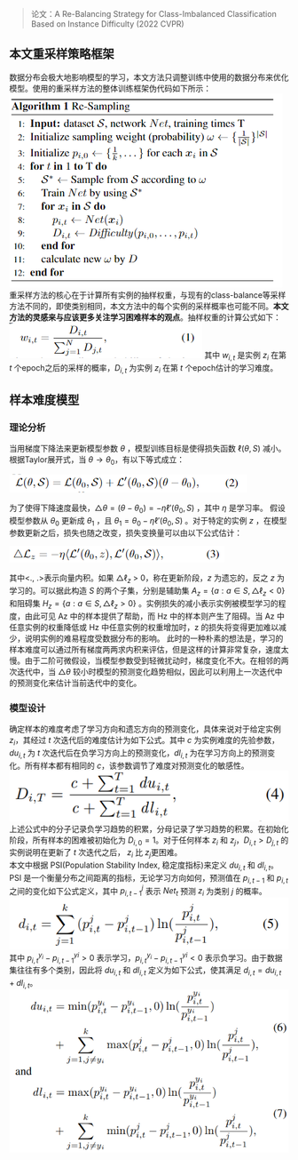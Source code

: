 > 论文：A Re-Balancing Strategy for Class-Imbalanced Classification Based on Instance Difficulty (2022 CVPR)

## 本文重采样策略框架

数据分布会极大地影响模型的学习，本文方法只调整训练中使用的数据分布来优化模型。使用的重采样方法的整体训练框架伪代码如下所示：
![](Images/InstanceDifficulty1.png)
重采样方法的核心在于计算所有实例的抽样权重，与现有的class-balance等采样方法不同的，即使类别相同，本文方法中的每个实例的采样概率也可能不同。**本文方法的灵感来与应该更多关注学习困难样本的观点**。抽样权重的计算公式如下：
![](Images/InstanceDifficulty2.png)
其中 $w_{i,t}$ 是实例 $z_i$ 在第 $t$ 个epoch之后的采样的概率，$D_{i,t}$ 为实例 $z_i$ 在第 $t$ 个epoch估计的学习难度。

## 样本难度模型
### 理论分析
当用梯度下降法来更新模型参数 $\theta$ ，模型训练目标是使得损失函数 $\ell(\theta,S)$ 减小。根据Taylor展开式，当 $\theta\rightarrow\theta_{0}$，有以下等式成立：

![](Images/InstanceDifficulty3.png)

为了使得下降速度最快，$\bigtriangleup\theta = (\theta - \theta_0) = -\eta\ell'(\theta_0, S)$ ，其中 $\eta$  是学习率。
假设模型参数从 $\theta_0$ 更新成 $\theta_1$ ，且 $\theta_1 = \theta_0 - \eta\ell'(\theta_0, S)$ 。对于特定的实例 $z$ ，在模型参数更新之后，损失也随之改变，损失变换量可以由以下公式估计：

![](Images/InstanceDifficulty4.png)

其中<., .>表示向量内积。如果 $\bigtriangleup\ell_z$ > 0，称在更新阶段，$z$ 为遗忘的，反之 $z$ 为学习的。可以据此构造 $S$ 的两个子集，分别是辅助集 $A_z = \{a:a\in S,\bigtriangleup\ell_z < 0\}$ 和阻碍集 $H_z = \{a:a\in S,\bigtriangleup\ell_z > 0\}$ 。实例损失的减小表示实例被模型学习的程度，由此可见 Az 中的样本提供了帮助，而 Hz 中的样本则产生了阻碍。当 Az 中任意实例的权重降低或 Hz 中任意实例的权重增加时，z 的损失将变得更加难以减少，说明实例的难易程度受数据分布的影响。
此时的一种朴素的想法是，学习的样本难度可以通过所有梯度两两求内积来评估，但是这样的计算非常复杂，速度太慢。由于二阶可微假设，当模型参数受到轻微扰动时，梯度变化不大。在相邻的两次迭代中，当 $\bigtriangleup\theta$  较小时模型的预测变化趋势相似，因此可以利用上一次迭代中的预测变化来估计当前迭代中的变化。
### 模型设计
确定样本的难度考虑了学习方向和遗忘方向的预测变化，具体来说对于给定实例 $z_i$，其经过 $t$ 次迭代后的难度估计为如下公式。其中 $c$ 为实例难度的先验参数，$du_{i,t}$ 为 $t$ 次迭代后在负学习方向上的预测变化，$dl_{i,t}$ 为在学习方向上的预测变化。所有样本都有相同的 $c$，该参数调节了难度对预测变化的敏感性。
![](Images/InstanceDifficulty5.png)
上述公式中的分子记录负学习趋势的积累，分母记录了学习趋势的积累。在初始化阶段，所有样本的困难被初始化为 $D_{i,0}=1$。对于任何样本 $z_i$ 和 $z_j$，$D_{i,t}>D_{j,t}$ 的实例说明在更新了 $t$ 次迭代之后， $z_i$ 比 $z_j$更困难。  
本文中根据 PSI(Population Stability Index, 稳定度指标)来定义 $du_{i,t}$ 和 $dl_{i,t}$。PSI 是一个衡量分布之间距离的指标，无论学习方向如何，预测值在 $p_{i,t-1}$ 和 $p_{i,t}$ 之间的变化如下公式定义，其中 $p^j_{i,t-1}$ 表示 $Net_t$ 预测 $z_i$ 为类别 $j$ 的概率。
![](Images/InstanceDifficulty6.png)
其中 $p^{y_i}_{i,t}−p^{yi}_{i,t-1}>0$ 表示学习，$p^{y_i}_{i,t}−p^{yi}_{i,t-1}<0$ 表示负学习。由于数据集往往有多个类别，因此将  $du_{i,t}$ 和 $dl_{i,t}$ 定义为如下公式，使其满足 $d_{i,t} = du_{i,t}+dl_{i,t}$。
![](Images/InstanceDifficulty7.png)